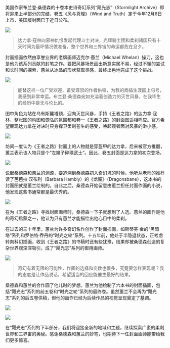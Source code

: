 美国作家布兰登·桑德森的十卷本史诗奇幻系列“飓光志”（Stormlight Archive）即将迎来上半部分的完结，卷五《风与真理》（Wind and Truth）定于今年12月6日上市，美国版封面已于近日公布。

![](https://reactormag.com/wp-content/uploads/2024/08/Wind-and-Truth_Full-Cover.jpg)

> 达力拿·寇林向邪神仇恨发起代理斗士对决，光辉骑士团和柔刹诸国只有十天时间为最坏情况做准备，整个世界和三界宙的命运都危在旦夕。

封面插画依然由享誉业界的老牌画师迈克尔·蕙兰（Michael Whelan）操刀，这也是他为该系列贡献的封笔之作。要把风暴场景画出新意实属不易，经过不懈的尝试和长时间的探索，蕙兰从冰晶的形状获取灵感，最终出色地完成了这个挑战。

![](https://cdn.shopify.com/s/files/1/0266/6633/6336/files/in_progress_600x600.webp?v=1724937803)

> 能替这样一位广受欢迎、备受尊崇的作者供稿，为我的商插生涯画上句号，我感到非常幸运。布兰登·桑德森宛如充溢着创造力的灭世风暴，在我毕生的经历中是无与伦比的。

图中角色为站在乌有斯麓塔顶，迎向灭世风暴，手持《王者之路》的达力拿·寇林，整张图的构图和恢弘的氛围都和卷一《王者之路》的封面图遥相呼应。官方希望展现达力拿在对决时只身捍卫柔刹苍生的感受，唤起观者面对风暴的渺小感。

![](https://images2.minutemediacdn.com/image/upload/c_crop,w_1847,h_1038,x_0,y_1209/c_fill,w_1440,ar_16:9,f_auto,q_auto,g_auto/images%2FImageExchange%2Fmmsport%2F385%2F01j6fkm209rpnr8943ws.jpg)

坊间一度认为《王者之路》封面上的人物就是穿盔甲的达力拿，后来被官方推翻，蕙兰表示该人物只是个“左撇子碎瑛武士”。因此，卷五封面是达力拿的初次登场。

![](https://reactormag.com/wp-content/uploads/2016/08/WoK-wallpaper-800x600.jpg)

说起桑德森和蕙兰的渊源，要追溯到桑德森初入奇幻坑的时候。他听从老师的推荐读了芭芭拉‧汉布利（Barbara Hambly）的《龙魇》（Dragonsbane），这本书的封面图就是蕙兰绘制的。自此之后，桑德森开始留意由蕙兰担任封面作画的小说，他发现这些书通常都是最优秀的。

![](https://cdn.shopify.com/s/files/1/0266/6633/6336/files/dragonsbane_600x600.jpg?v=1724937159)

在为《王者之路》寻找封面画师时，桑德森一下子就想到了人选。蕙兰的画作是他的奇幻启蒙之一，他认为只有蕙兰才能描绘出他心目中的柔刹。

在过去的三十年里，蕙兰为许多奇幻名作创作了封面插画，如斯蒂芬·金的“黑暗塔”系列和罗伯特·乔丹的“时光之轮”系列。十五年前，他处于半隐退状态，正考虑转向科幻插画，收到《王者之路》的书稿时还有些犹豫，结果却被桑德森创造的复杂世界观深深吸引，成了“飓光志”系列的御用画师。

![](https://cdn.shopify.com/s/files/1/0266/6633/6336/files/blues_600x600.webp?v=1724937411)

> 奇幻有着无限的可能性，作画的选择和变数也很多，究竟要怎样表现呢？我的态度是让作品说话，希望适当的回应能催生最好的结果。

桑德森和蕙兰的合作圆了他儿时的梦想。蕙兰为他绘制了六本书的封面插画，包括“飓光志”系列的前五卷和“时光之轮”系列的最终卷。虽然蕙兰不会再为“飓光志”系列的后五卷供稿，但他的画作已经为后续作品的视觉呈现奠定了基调。

![](https://pbs.twimg.com/media/GWKZOnhW0A0A3iz?format=jpg&name=large)

![](https://reactormag.com/wp-content/uploads/2014/12/A-Memory-of-Light-cover.jpg)

在“飓光志”系列的下半部分，我们将迎接全新的地域和主题，继续探索广袤的柔刹世界和三界宙的奥秘。感谢桑德森和蕙兰的妙笔，也期待下一任封面画师能带给我们更多惊喜。